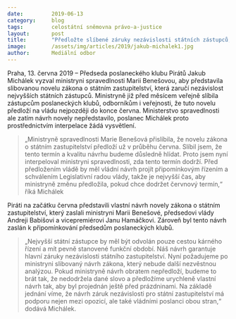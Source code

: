 ```yaml
---
date:         2019-06-13
category:     blog
tags:         celostátní sněmovna právo-a-justice
layout:       post
title:        "Předložte slíbené záruky nezávislosti státních zástupců, nebo to uděláme sami, žádají Piráti ministryni Benešovou"
image:        /assets/img/articles/2019/jakub-michalek1.jpg
author:       Mediální odbor
---
```



Praha, 13. června 2019 – Předseda poslaneckého klubu Pirátů Jakub Michálek vyzval ministryni spravedlnosti Marii Benešovou, aby představila slibovanou novelu zákona o státním zastupitelství, která zaručí nezávislost nejvyšších státních zástupců. Ministryně již před měsícem veřejně slíbila zástupcům poslaneckých klubů, odborníkům i veřejnosti, že tuto novelu předloží na vládu nejpozději do konce června. Ministerstvo spravedlnosti ale zatím návrh novely nepředstavilo, poslanec Michálek proto prostřednictvím interpelace žádá vysvětlení.

> „Ministryně spravedlnosti Marie Benešová přislíbila, že novelu zákona o státním zastupitelství předloží už v průběhu června. Slíbil jsem, že tento termín a kvalitu návrhu budeme důsledně hlídat. Proto jsem nyní interpeloval ministryni spravedlnosti, zda tento termín dodrží. Před předložením vládě by měl vládní návrh projít připomínkovým řízením a schválením Legislativní radou vlády, takže je nejvyšší čas, aby ministryně změnu předložila, pokud chce dodržet červnový termín,“ říká Michálek

Piráti na začátku června představili vlastní návrh novely zákona o státním zastupitelství, který zaslali ministryni Marii Benešové, předsedovi vlády Andreji Babišovi a vicepremiérovi Janu Hamáčkovi. Zároveň byl tento návrh zaslán k připomínkování předsedům poslaneckých klubů.

> „Nejvyšší státní zástupce by měl být odvolán pouze cestou kárného řízení a mít pevně stanovené funkční období. Náš návrh garantuje hlavní záruky nezávislosti státního zastupitelství. Nyní požadujeme po ministryni slibovaný návrh zákona, který nebude další nezvěstnou analýzou. Pokud ministryně návrh obratem nepředloží, budeme to brát tak, že nedodržela dané slovo a předložíme urychleně vlastní návrh tak, aby byl projednán ještě před prázdninami. Na základě jednání víme, že návrh záruk nezávislosti pro státní zastupitelství má podporu nejen mezi opozicí, ale také vládními poslanci obou stran,“ dodává Michálek.
